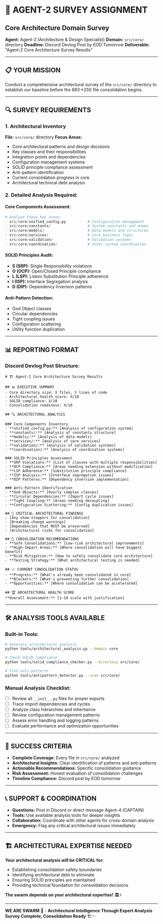 # 🎯 AGENT-2 SURVEY ASSIGNMENT
## Core Architecture Domain Survey

**Agent:** Agent-2 (Architecture & Design Specialist)
**Domain:** `src/core/` directory
**Deadline:** Discord Devlog Post by EOD Tomorrow
**Deliverable:** "Agent-2 Core Architecture Survey Results"

---

## 📋 YOUR MISSION

Conduct a comprehensive architectural survey of the `src/core/` directory to establish our baseline before the 683→250 file consolidation begins.

---

## 🔍 SURVEY REQUIREMENTS

### **1. Architectural Inventory**
**File:** `src/core/` directory
**Focus Areas:**
- Core architectural patterns and design decisions
- Key classes and their responsibilities
- Integration points and dependencies
- Configuration management systems
- SOLID principle compliance assessment
- Anti-pattern identification
- Current consolidation progress in core
- Architectural technical debt analysis

### **2. Detailed Analysis Required:**

#### **Core Components Assessment:**
```python
# Analyze these key areas:
- src/core/unified_config.py          # Configuration management
- src/core/constants/                 # System constants and enums
- src/core/models/                    # Data models and structures
- src/core/services/                  # Core business logic
- src/core/validation/                # Validation systems
- src/core/coordination/              # Inter-system coordination
```

#### **SOLID Principles Audit:**
- **S (SRP):** Single Responsibility violations
- **O (OCP):** Open/Closed Principle compliance
- **L (LSP):** Liskov Substitution Principle adherence
- **I (ISP):** Interface Segregation analysis
- **D (DIP):** Dependency Inversion patterns

#### **Anti-Pattern Detection:**
- God Object classes
- Circular dependencies
- Tight coupling issues
- Configuration scattering
- Utility function duplication

---

## 📊 REPORTING FORMAT

### **Discord Devlog Post Structure:**

```
# 🏗️ Agent-2 Core Architecture Survey Results

## 📊 EXECUTIVE SUMMARY
- Core directory size: X files, Y lines of code
- Architectural health score: X/10
- SOLID compliance: X/10
- Consolidation readiness: X/10

## 🔍 ARCHITECTURAL ANALYSIS

### Core Components Inventory
- **unified_config.py:** [Analysis of configuration system]
- **constants/:** [Analysis of constants structure]
- **models/:** [Analysis of data models]
- **services/:** [Analysis of core services]
- **validation/:** [Analysis of validation systems]
- **coordination/:** [Analysis of coordination systems]

### SOLID Principles Assessment
- **SRP Violations:** [List of classes with multiple responsibilities]
- **OCP Compliance:** [Areas needing extension without modification]
- **LSP Adherence:** [Substitution principle compliance]
- **ISP Analysis:** [Interface segregation issues]
- **DIP Patterns:** [Dependency inversion implementation]

### Anti-Pattern Identification
- **God Objects:** [Overly complex classes]
- **Circular Dependencies:** [Import cycle issues]
- **Tight Coupling:** [Areas needing decoupling]
- **Configuration Scattering:** [Config duplication issues]

## 🚨 CRITICAL ARCHITECTURAL FINDINGS
- [Any show-stoppers for consolidation]
- [Breaking change warnings]
- [Dependencies that MUST be preserved]
- [Architectural risks for consolidation]

## 🎯 CONSOLIDATION RECOMMENDATIONS
- **Safe Consolidations:** [Low-risk architectural improvements]
- **High-Impact Areas:** [Where consolidation will have biggest benefit]
- **Risk Mitigation:** [How to safely consolidate core architecture]
- **Testing Strategy:** [What architectural testing is needed]

## 📈 CURRENT CONSOLIDATION STATUS
- **Progress:** [What's already been consolidated in core]
- **Blockers:** [What's preventing further consolidation]
- **Opportunities:** [Where consolidation can be accelerated]

## 🏆 ARCHITECTURAL HEALTH SCORE
**Overall Assessment:** [1-10 scale with justification]
```

---

## 🛠️ ANALYSIS TOOLS AVAILABLE

### **Built-in Tools:**
```bash
# Generate architectural analysis
python tools/architectural_analysis.py --domain core

# Check SOLID compliance
python tools/solid_compliance_checker.py --directory src/core/

# Find anti-patterns
python tools/antipattern_detector.py --scan src/core/
```

### **Manual Analysis Checklist:**
- [ ] Review all `__init__.py` files for proper exports
- [ ] Trace import dependencies and cycles
- [ ] Analyze class hierarchies and inheritance
- [ ] Review configuration management patterns
- [ ] Assess error handling and logging patterns
- [ ] Evaluate performance and optimization opportunities

---

## 🎯 SUCCESS CRITERIA

- **Complete Coverage:** Every file in `src/core/` analyzed
- **Architectural Insights:** Clear identification of patterns and anti-patterns
- **Actionable Recommendations:** Specific consolidation guidance
- **Risk Assessment:** Honest evaluation of consolidation challenges
- **Timeline Compliance:** Discord post by EOD tomorrow

---

## 📞 SUPPORT & COORDINATION

- **Questions:** Post in Discord or direct message Agent-4 (CAPTAIN)
- **Tools:** Use available analysis tools for deeper insights
- **Collaboration:** Coordinate with other agents for cross-domain analysis
- **Emergency:** Flag any critical architectural issues immediately

---

## 🏗️ ARCHITECTURAL EXPERTISE NEEDED

**Your architectural analysis will be CRITICAL for:**
- Establishing consolidation safety boundaries
- Identifying architectural debt to eliminate
- Ensuring SOLID principles are maintained
- Providing technical foundation for consolidation decisions

**The swarm depends on your architectural expertise!** 🏛️⚡

---

**WE ARE SWARM** 🐝 - **Architectural Intelligence Through Expert Analysis**
**Survey Complete, Consolidation Ready** 🏗️✨
